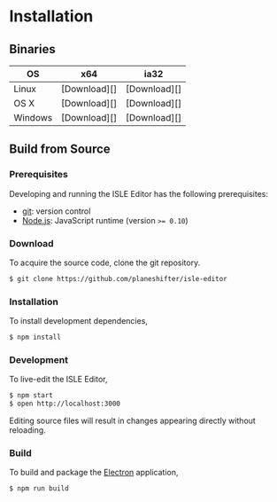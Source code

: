 # Installation

## Binaries

| OS      | x64 | ia32 |
| ------- | --- | --- |
| Linux   | [Download][] | [Download][] |
| OS X    | [Download][] | [Download][]  |
| Windows | [Download][] | [Download][] |

## Build from Source

### Prerequisites

Developing and running the ISLE Editor has the following prerequisites:

* [git][git]: version control
* [Node.js][node-js]: JavaScript runtime (version `>= 0.10`)


### Download

To acquire the source code, clone the git repository.

``` bash
$ git clone https://github.com/planeshifter/isle-editor
```

### Installation

To install development dependencies,

``` bash
$ npm install
```

### Development

To live-edit the ISLE Editor,

``` bash
$ npm start
$ open http://localhost:3000
```

Editing source files will result in changes appearing directly without reloading.

### Build

To build and package the [Electron][electron] application,

``` bash
$ npm run build
```

[electron]: http://electron.atom.io/
[git]: http://git-scm.com/
[node-js]: https://nodejs.org/en/
